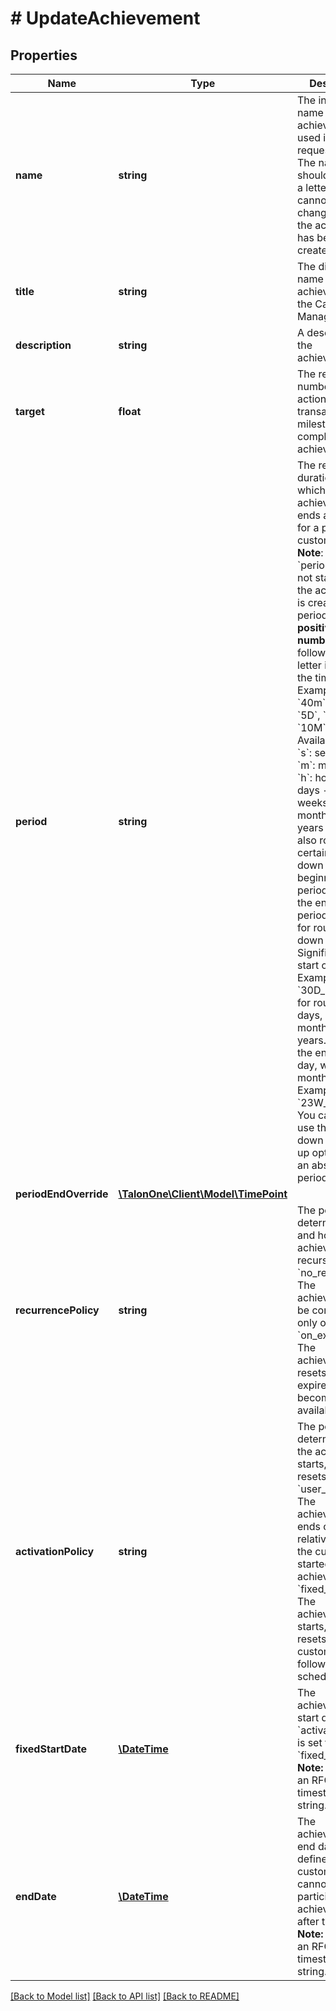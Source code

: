 # # UpdateAchievement

## Properties

Name | Type | Description | Notes
------------ | ------------- | ------------- | -------------
**name** | **string** | The internal name of the achievement used in API requests.  **Note**: The name should start with a letter. This cannot be changed after the achievement has been created. | [optional] 
**title** | **string** | The display name for the achievement in the Campaign Manager. | [optional] 
**description** | **string** | A description of the achievement. | [optional] 
**target** | **float** | The required number of actions or the transactional milestone to complete the achievement. | [optional] 
**period** | **string** | The relative duration after which the achievement ends and resets for a particular customer profile.  **Note**: The &#x60;period&#x60; does not start when the achievement is created.  The period is a **positive real number** followed by one letter indicating the time unit.  Examples: &#x60;30s&#x60;, &#x60;40m&#x60;, &#x60;1h&#x60;, &#x60;5D&#x60;, &#x60;7W&#x60;, &#x60;10M&#x60;, &#x60;15Y&#x60;.  Available units:  - &#x60;s&#x60;: seconds - &#x60;m&#x60;: minutes - &#x60;h&#x60;: hours - &#x60;D&#x60;: days - &#x60;W&#x60;: weeks - &#x60;M&#x60;: months - &#x60;Y&#x60;: years  You can also round certain units down to the beginning of period and up to the end of period.: - &#x60;_D&#x60; for rounding down days only. Signifies the start of the day. Example: &#x60;30D_D&#x60; - &#x60;_U&#x60; for rounding up days, weeks, months and years. Signifies the end of the day, week, month or year. Example: &#x60;23W_U&#x60;  **Note**: You can either use the round down and round up option or set an absolute period. | [optional] 
**periodEndOverride** | [**\TalonOne\Client\Model\TimePoint**](TimePoint.md) |  | [optional] 
**recurrencePolicy** | **string** | The policy that determines if and how the achievement recurs. - &#x60;no_recurrence&#x60;: The achievement can be completed only once. - &#x60;on_expiration&#x60;: The achievement resets after it expires and becomes available again. | [optional] 
**activationPolicy** | **string** | The policy that determines how the achievement starts, ends, or resets. - &#x60;user_action&#x60;: The achievement ends or resets relative to when the customer started the achievement. - &#x60;fixed_schedule&#x60;: The achievement starts, ends, or resets for all customers following a fixed schedule. | [optional] 
**fixedStartDate** | [**\DateTime**](\DateTime.md) | The achievement&#39;s start date when &#x60;activationPolicy&#x60; is set to &#x60;fixed_schedule&#x60;.  **Note:** It must be an RFC3339 timestamp string. | [optional] 
**endDate** | [**\DateTime**](\DateTime.md) | The achievement&#39;s end date. If defined, customers cannot participate in the achievement after this date.  **Note:** It must be an RFC3339 timestamp string. | [optional] 

[[Back to Model list]](../../README.md#documentation-for-models) [[Back to API list]](../../README.md#documentation-for-api-endpoints) [[Back to README]](../../README.md)



